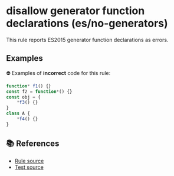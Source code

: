 # disallow generator function declarations (es/no-generators)

This rule reports ES2015 generator function declarations as errors.

## Examples

⛔ Examples of **incorrect** code for this rule:

```js
function* f1() {}
const f2 = function*() {}
const obj = {
    *f3() {}
}
class A {
    *f4() {}
}
```

## 📚 References

- [Rule source](../../lib/rules/no-generators.js)
- [Test source](../../tests/lib/rules/no-generators.js)
